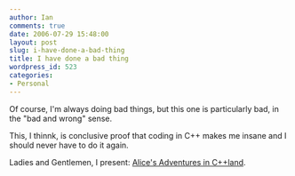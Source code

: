```yaml
---
author: Ian
comments: true
date: 2006-07-29 15:48:00
layout: post
slug: i-have-done-a-bad-thing
title: I have done a bad thing
wordpress_id: 523
categories:
- Personal
---
```


Of course, I'm always doing bad things, but this one is particularly bad, in the "bad and wrong" sense.  

This, I thinnk, is conclusive proof that coding in C++ makes me insane and I should never have to do it again.  

Ladies and Gentlemen, I present: <a href="/fiction/alice-s-adventures-in-c-land">Alice's Adventures in C++land</a>.
